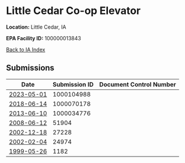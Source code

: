 # Little Cedar Co-op Elevator

**Location:** Little Cedar, IA

**EPA Facility ID:** 100000013843

[Back to IA Index](../../index.md)

## Submissions

| Date | Submission ID | Document Control Number |
|------|--------------|-------------------------|
| [2023-05-01](submissions/1000104988.md) | 1000104988 |  |
| [2018-06-14](submissions/1000070178.md) | 1000070178 |  |
| [2013-06-10](submissions/1000034776.md) | 1000034776 |  |
| [2008-06-12](submissions/51904.md) | 51904 |  |
| [2002-12-18](submissions/27228.md) | 27228 |  |
| [2002-02-04](submissions/24974.md) | 24974 |  |
| [1999-05-26](submissions/1182.md) | 1182 |  |
